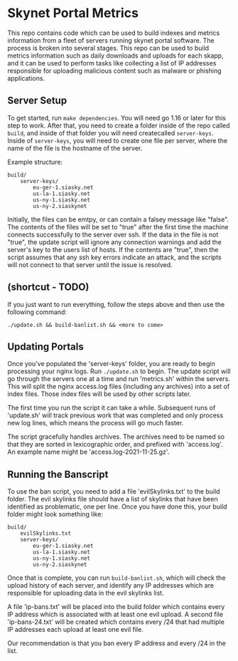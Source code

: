 # Skynet Portal Metrics

This repo contains code which can be used to build indexes and metrics
information from a fleet of servers running skynet portal software. The process
is broken into several stages. This repo can be used to build metrics
information such as daily downloads and uploads for each skapp, and it can be
used to perform tasks like collecting a list of IP addresses responsible for
uploading malicious content such as malware or phishing applications.

## Server Setup

To get started, run `make dependencies`. You will need go 1.16 or later for this
step to work. After that, you need to create a folder inside of the repo called
`build`, and inside of that folder you will need createcalled `server-keys`.
Inside of `server-keys`, you will need to create one file per server, where the
name of the file is the hostname of the server.

Example structure:

```
build/
	server-keys/
		eu-ger-1.siasky.net
		us-la-1.siasky.net
		us-ny-1.siasky.net
		us-ny-2.siaskynet
```

Initially, the files can be emtpy, or can contain a falsey message like "false".
The contents of the files will be set to "true" after the first time the machine
connects successfully to the server over ssh. If the data in the file is not
"true", the update script will ignore any connection warnings and add the
server's key to the users list of hosts. If the contents are "true", then the
script assumes that any ssh key errors indicate an attack, and the scripts will
not connect to that server until the issue is resolved.

## (shortcut - TODO)

If you just want to run everything, follow the steps above and then use the
following command:

`./update.sh && build-banlist.sh && <more to come>`

## Updating Portals

Once you've populated the 'server-keys' folder, you are ready to begin
processing your nginx logs. Run `./update.sh` to begin. The update script will
go through the servers one at a time and run 'metrics.sh' within the servers.
This will split the nginx access.log files (including any archives) into a set
of index files. Those index files will be used by other scripts later.

The first time you run the script it can take a while. Subsequent runs of
'update.sh' will track previous work that was completed and only process new log
lines, which means the process will go much faster.

The script gracefully handles archives. The archives need to be named so that
they are sorted in lexicographic order, and prefixed with 'access.log'. An
example name might be 'access.log-2021-11-25.gz'.

## Running the Banscript

To use the ban script, you need to add a file 'evilSkylinks.txt' to the build
folder. The evil skylinks file should have a list of skylinks that have been
identified as problematic, one per line. Once you have done this, your build
folder might look something like:

```
build/
	evilSkylinks.txt
	server-keys/
		eu-ger-1.siasky.net
		us-la-1.siasky.net
		us-ny-1.siasky.net
		us-ny-2.siaskynet
```

Once that is complete, you can run `build-banlist.sh`, which will check the
upload history of each server, and identify any IP addresses which are
responsible for uploading data in the evil skylinks list.

A file 'ip-bans.txt' will be placed into the build folder which contains every
IP address which is associated with at least one evil upload. A second file
'ip-bans-24.txt' will be created which contains every /24 that had multiple IP
addresses each upload at least one evil file.

Our recommendation is that you ban every IP address and every /24 in the list.
